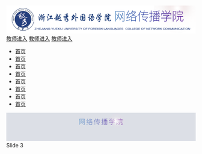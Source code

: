 <html>
<head>
<meta charset="utf-8">
<title>网传官网</title>
<link rel="stylesheet" type="text/css" href="style.css" />
<link rel="stylesheet" type="text/css" href="swiper-3.4.0.min.css" />
</head>
<body>
<div class="content">
   <div class="header">
     <img src="logo.png">
        <div class="quickLink">
            <a href="#">教师进入</a>
            <a href="#">教师进入</a>
            <a href="#">教师进入</a>
        </div>
   </div>
</div>
<div class="nav">
   <nav>
      <ul>
         <a href="#"><li>首页</li> </a>
         <a href="#"><li>首页</li> </a> 
         <a href="#"><li>首页</li> </a>
         <a href="#"><li>首页</li> </a>
         <a href="#"><li>首页</li> </a>
         <a href="#"><li>首页</li> </a>
         <a href="#"><li>首页</li> </a>
         <a href="#"><li>首页</li> </a>
      </ul>
   </nav>
</div>
<div class="swiper-container">
    <div class="swiper-wrapper">
        <div class=" banner swiper-slide"><img src="banner1.jpg"></div>
        <div class=" banner swiper-slide"></div>
        <div class="swiper-slide">Slide 3</div>
    </div>
       <div class="swiper-button-prev"></div>
       <div class="swiper-button-next"></div>
</div>
</body>

<script src="jquery-3.1.1.min.js"></script>
<script src="swiper.jquery.min.js"></script>
<script>
    var mySlide = new Swiper ('.swiper-container', {
    loop: true,
    nextButton: '.swiper-button-next',
    prevButton: '.swiper-button-prev',
  })        
    var width = $(document).width();
    var height = width *300/2000;
    $('.swiper-container').css('height',height+'px');
</script>
</html>
